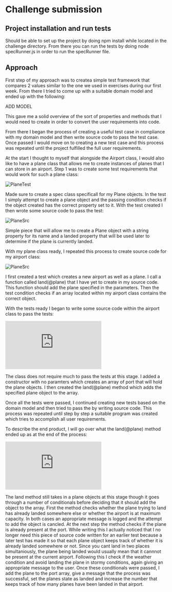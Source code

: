 # Challenge submission

## Project installation and run tests

Should be able to set up the project by doing npm install while located in the challenge directory. From there you can run the tests by doing node specRunner.js in order to run the specRunner file.

## Approach

First step of my approach was to createa simple test framework that compares 2 values similar to the one we used in exercises during our first week. From there I tried to come up with a suitable domain model and ended up with the following:

ADD MODEL

This gave me a solid overview of the sort of properties and methods that I would need to create in order to convert the user requirements into code.

From there I began the process of creating a useful test case in compliance with my domain model and then write source code to pass the test case. Once passed I would move on to creating a new test case and this process was repeated until the project fulfilled the full user requirements.

At the start I thought to myself that alongside the Airport class, I would also like to have a plane class that allows me to create instances of planes that I can store in an airport. Step 1 was to create some test requirements that would work for such a plane class:

![PlaneTest](https://github.com/Neokrieger/airport-challenge/tree/main/CodeSnippets/PlaneTest.png)

Made sure to create a spec class specificall for my Plane objects. In the test I simply attempt to create a plane object and the passing condition checks if the object created has the correct property set to it. With the test created I then wrote some source code to pass the test:

![PlaneSrc](https://github.com/Neokrieger/airport-challenge/tree/main/CodeSnippets/PlaneSrc.png)

Simple piece that will allow me to create a Plane object with a string property for its name and a landed property that will be used later to determine if the plane is currently landed.

With my plane class ready, I repeated this process to create source code for my airport class:

![PlaneSrc](https://github.com/Neokrieger/airport-challenge/tree/main/CodeSnippets/AirportTest.png)

I first created a test which creates a new airport as well as a plane. I call a function called land(@plane) that I have yet to create in my source code. This function should add the plane specified in the parameters. Then the test condition checks if an array located within my airport class contains the correct object.

With the tests ready I began to write some source code within the airport class to pass the tests:

![PlaneSrc](https://github.com/Neokrieger/airport-challenge/tree/main/CodeSnippets/AirportTest.src)

The class does not require much to pass the tests at this stage. I added a constructor with no paramters which creates an array of port that will hold the plane objects. I then created the land(@plane) method which adds the specified plane object to the array.

Once all the tests were passed, I continued creating new tests based on the domain model and then tried to pass the by writing source code. This process was repeated until step by step a suitable program was created which tries to accomplish all user requirements.

To describe the end product, I will go over what the land(@plane) method ended up as at the end of the process:

![PlaneSrc](https://github.com/Neokrieger/airport-challenge/tree/main/CodeSnippets/LandSrc.src)

The land method still takes in a plane objects at this stage though it goes through a number of conditionals before deciding that it should add the object to the array. First the method checks whether the plane trying to land has already landed somewhere else or whether the airport is at maximum capacity. In both cases an appropriate message is logged and the attempt to add the object is cancled. At the next step the method checks if the plane is already present at the port. While writing this I actually noticed that I no longer need this piece of source code written for an earlier test because a later test has made it so that each plane object keeps track of whether it is already landed somewhere or not. Since you cant land in two places simultaniously, the plane being landed would usually mean that it cannnot be present at the current airport. Following this I check if the weather condition and avoid landing the plane in stormy conditions, again giving an appropriate message to the user. Once these conditionals were passed, I add the plane to the port array, give a message that the process was successful, set the planes state as landed and increase the number that keeps track of how many planes have been landed in that airport. 
